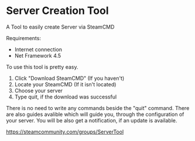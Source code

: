 # Server Creation Tool
A Tool to easily create Server via SteamCMD

Requirements:
- Internet connection
- Net Framework 4.5

To use this tool is pretty easy.

1. Click "Download SteamCMD" (If you haven't)
2. Locate your SteamCMD (If it isn't located)
3. Choose your server
4. Type quit, if the download was successful

There is no need to write any commands beside the "quit" command.
There are also guides avalible which will guide you, through the configuration of your server.
You will be also get a notification, if an update is available.

https://steamcommunity.com/groups/ServerTool
